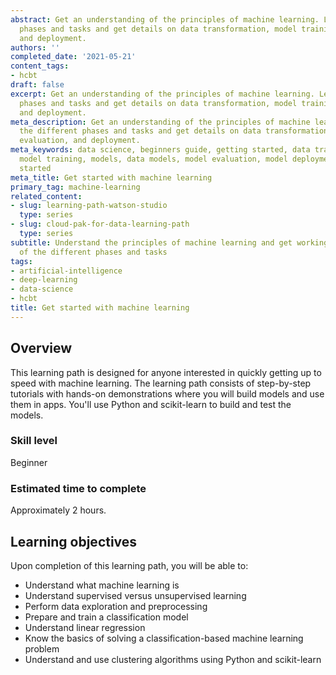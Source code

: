 ```yaml
---
abstract: Get an understanding of the principles of machine learning. Learn the different
  phases and tasks and get details on data transformation, model training, evaluation,
  and deployment.
authors: ''
completed_date: '2021-05-21'
content_tags:
- hcbt
draft: false
excerpt: Get an understanding of the principles of machine learning. Learn the different
  phases and tasks and get details on data transformation, model training, evaluation,
  and deployment.
meta_description: Get an understanding of the principles of machine learning. Learn
  the different phases and tasks and get details on data transformation, model training,
  evaluation, and deployment.
meta_keywords: data science, beginners guide, getting started, data transformation,
  model training, models, data models, model evaluation, model deployment, getting
  started
meta_title: Get started with machine learning
primary_tag: machine-learning
related_content:
- slug: learning-path-watson-studio
  type: series
- slug: cloud-pak-for-data-learning-path
  type: series
subtitle: Understand the principles of machine learning and get working knowledge
  of the different phases and tasks
tags:
- artificial-intelligence
- deep-learning
- data-science
- hcbt
title: Get started with machine learning
---
```


## Overview

This learning path is designed for anyone interested in quickly getting up to speed with machine learning. The learning path consists of step-by-step tutorials with hands-on demonstrations where you will build models and use them in apps. You'll use Python and scikit-learn to build and test the models.

### Skill level

Beginner

### Estimated time to complete

Approximately 2 hours.

## Learning objectives

Upon completion of this learning path, you will be able to:

* Understand what machine learning is
* Understand supervised versus unsupervised learning
* Perform data exploration and preprocessing
* Prepare and train a classification model
* Understand linear regression
* Know the basics of solving a classification-based machine learning problem
* Understand and use clustering algorithms using Python and scikit-learn